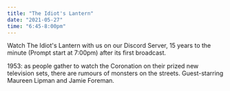 ```yaml
---
title: "The Idiot's Lantern"
date: "2021-05-27"
time: "6:45-8:00pm"
---
```


Watch The Idiot's Lantern with us on our Discord Server, 15 years to the minute (Prompt start at 7:00pm) after its first broadcast.

1953: as people gather to watch the Coronation on their prized new television sets, there are rumours of monsters on the streets. Guest-starring Maureen Lipman and Jamie Foreman.